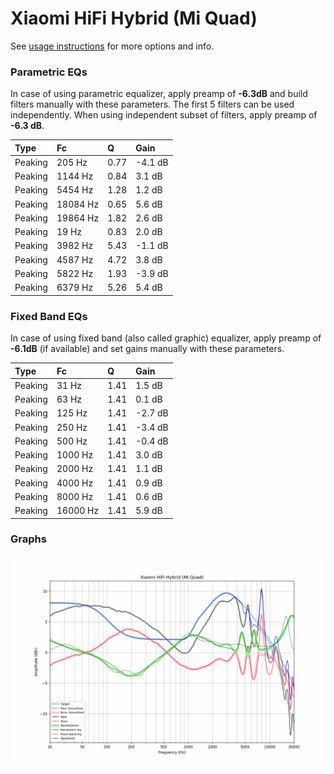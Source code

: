 # Xiaomi HiFi Hybrid (Mi Quad)
See [usage instructions](https://github.com/jaakkopasanen/AutoEq#usage) for more options and info.

### Parametric EQs
In case of using parametric equalizer, apply preamp of **-6.3dB** and build filters manually
with these parameters. The first 5 filters can be used independently.
When using independent subset of filters, apply preamp of **-6.3 dB**.

| Type    | Fc       |    Q | Gain    |
|:--------|:---------|:-----|:--------|
| Peaking | 205 Hz   | 0.77 | -4.1 dB |
| Peaking | 1144 Hz  | 0.84 | 3.1 dB  |
| Peaking | 5454 Hz  | 1.28 | 1.2 dB  |
| Peaking | 18084 Hz | 0.65 | 5.6 dB  |
| Peaking | 19864 Hz | 1.82 | 2.6 dB  |
| Peaking | 19 Hz    | 0.83 | 2.0 dB  |
| Peaking | 3982 Hz  | 5.43 | -1.1 dB |
| Peaking | 4587 Hz  | 4.72 | 3.8 dB  |
| Peaking | 5822 Hz  | 1.93 | -3.9 dB |
| Peaking | 6379 Hz  | 5.26 | 5.4 dB  |

### Fixed Band EQs
In case of using fixed band (also called graphic) equalizer, apply preamp of **-6.1dB**
(if available) and set gains manually with these parameters.

| Type    | Fc       |    Q | Gain    |
|:--------|:---------|:-----|:--------|
| Peaking | 31 Hz    | 1.41 | 1.5 dB  |
| Peaking | 63 Hz    | 1.41 | 0.1 dB  |
| Peaking | 125 Hz   | 1.41 | -2.7 dB |
| Peaking | 250 Hz   | 1.41 | -3.4 dB |
| Peaking | 500 Hz   | 1.41 | -0.4 dB |
| Peaking | 1000 Hz  | 1.41 | 3.0 dB  |
| Peaking | 2000 Hz  | 1.41 | 1.1 dB  |
| Peaking | 4000 Hz  | 1.41 | 0.9 dB  |
| Peaking | 8000 Hz  | 1.41 | 0.6 dB  |
| Peaking | 16000 Hz | 1.41 | 5.9 dB  |

### Graphs
![](./Xiaomi%20HiFi%20Hybrid%20(Mi%20Quad).png)